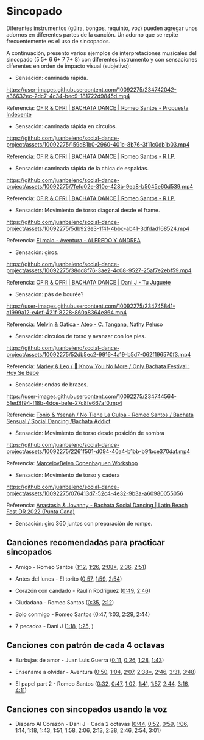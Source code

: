 # Sincopado

Diferentes instrumentos (güira, bongos, requinto, voz) pueden agregar unos adornos en diferentes partes de la canción. Un adorno que se repite frecuentemente es el uso de sincopados.

A continuación, presento varios ejemplos de interpretaciones musicales del sincopado (5 5+ 6 6+ 7 7+ 8) con diferentes instrumento y con sensaciones diferentes en orden de impacto visual (subjetivo):

- Sensación: caminada rápida.

https://user-images.githubusercontent.com/10092275/234742042-a36632ec-2dc7-4c34-bec9-181722d9845d.mp4

Referencia: [OFIR & OFRI | BACHATA DANCE | Romeo Santos - Propuesta Indecente](https://youtu.be/RCLvL4tjQf4?t=70)


- Sensación: caminada rápida en círculos.

https://github.com/juanbeleno/social-dance-project/assets/10092275/159d81b0-2960-401c-8b76-3f11c0db1b03.mp4

Referencia: [OFIR & OFRI | BACHATA DANCE | Romeo Santos - R.I.P.](https://youtu.be/cNqZMvT0ErE?t=137)


- Sensación: caminada rápida de la chica de espaldas.

https://github.com/juanbeleno/social-dance-project/assets/10092275/7fefd02e-310e-428b-9ea8-b5045e60d539.mp4

Referencia: [OFIR & OFRI | BACHATA DANCE | Romeo Santos - R.I.P.](https://youtu.be/Vw2vUu-P9jc?t=62)


- Sensación: Movimiento de torso diagonal desde el frame.

https://github.com/juanbeleno/social-dance-project/assets/10092275/5db923e3-1f4f-4bbc-ab41-3dfdad168524.mp4

Referencia: [El malo - Aventura - ALFREDO Y ANDREA](https://www.instagram.com/p/Cty2ly7tEQt/)


- Sensación: giros.

https://github.com/juanbeleno/social-dance-project/assets/10092275/38dd8f76-3ae2-4c08-9527-25af7e2ebf59.mp4

Referencia: [OFIR & OFRI | BACHATA DANCE | Dani J - Tu Juguete](https://youtu.be/zYtcDMnu-AY?t=77)


- Sensación: pàs de bourée?

https://user-images.githubusercontent.com/10092275/234745841-a1999a12-e4ef-421f-8228-860a8364e864.mp4

Referencia: [Melvin & Gatica - Ateo - C. Tangana, Nathy Peluso](https://youtu.be/H84LH59JjZk?t=198)


- Sensación: circulos de torso y avanzar con los pies.

https://github.com/juanbeleno/social-dance-project/assets/10092275/52db5ec2-9916-4a19-b5d7-062f196570f3.mp4

Referencia: [Marley & Leo / 🎵 Know You No More / Only Bachata Festival : Hoy Se Bebe](https://youtu.be/8iyZPavuqnY?t=113)


- Sensación: ondas de brazos.

https://user-images.githubusercontent.com/10092275/234744564-51ed3f94-f18b-4dce-befe-27c8fe667af0.mp4

Referencia: [Tonio & Ysenah / No Tiene La Culpa - Romeo Santos / Bachata Sensual / Social Dancing /Bachata Addict](https://youtu.be/fDuckPb3Gws?t=229)


- Sensación: Movimiento de torso desde posición de sombra

https://github.com/juanbeleno/social-dance-project/assets/10092275/2261f501-d094-40a4-b1bb-b9fbce370daf.mp4

Referencia: [MarceloyBelen Copenhaguen Workshop](https://youtu.be/xpOeKtgM7a8?t=220)


- Sensación: Movimiento de torso y cadera

https://github.com/juanbeleno/social-dance-project/assets/10092275/076413d7-52c4-4e32-9b3a-a60980055056

Referencia: [Anastasia & Jovanny - Bachata Social Dancing | Latin Beach Fest DR 2022 (Punta Cana)](https://youtu.be/mcZnE9UQNLg?si=fWOJQfBk5fa2nwO8&t=102)


- Sensación: giro 360 juntos con preparación de rompe.

## Canciones recomendadas para practicar sincopados

- Amigo - Romeo Santos ([1:12](https://youtu.be/2p_eRTj5s5M?t=72), [1:26](https://youtu.be/2p_eRTj5s5M?t=86), [2:08*](https://youtu.be/2p_eRTj5s5M?t=128), [2:36](https://youtu.be/2p_eRTj5s5M?t=156), [2:51](https://youtu.be/2p_eRTj5s5M?t=171))

- Antes del lunes - El torito ([0:57](https://youtu.be/dXjxxZVyAQk?t=57), [1:59](https://youtu.be/dXjxxZVyAQk?t=119), [2:54](https://youtu.be/dXjxxZVyAQk?t=174))

- Corazón con candado - Raulín Rodriguez ([0:49](https://youtu.be/TZdV0BvZW6o?t=49), [2:46](https://youtu.be/TZdV0BvZW6o?t=166))

- Ciudadana - Romeo Santos ([0:35](https://youtu.be/Plq4dTFS4Pc?t=35), [2:12](https://youtu.be/Plq4dTFS4Pc?t=132))

- Solo conmigo - Romeo Santos ([0:47](https://youtu.be/XEUCbvCEjc8?si=aSJSDT6v6YOm6elr&t=47), [1:03](https://youtu.be/XEUCbvCEjc8?si=OpLC4qGglKMjYP_3&t=63), [2:29](https://youtu.be/XEUCbvCEjc8?si=KOBkg_n4V5XEf3kn&t=149), [2:44](https://youtu.be/XEUCbvCEjc8?si=4OV_jc6pSYHzDS03&t=164))

- 7 pecados - Dani J ([1:18](https://youtu.be/fCMaW1gQBjU?si=kxkYk7BDpeKDEm7_&t=78), [1:25](https://youtu.be/fCMaW1gQBjU?si=lb1rf37KNnsVFSPA&t=85), []())


## Canciones con patrón de cada 4 octavas

- Burbujas de amor - Juan Luis Guerra ([0:11](https://youtu.be/v0ckuv1xBm0?t=11), [0:26](https://youtu.be/v0ckuv1xBm0?t=26), [1:28](https://youtu.be/v0ckuv1xBm0?t=88), [1:43](https://youtu.be/v0ckuv1xBm0?si=HqI1eqYWYtMw3bfV&t=103))

- Enseñame a olvidar - Aventura ([0:50](https://youtu.be/uPCZm2Tvjpo?t=50), [1:04](https://youtu.be/uPCZm2Tvjpo?t=64), [2:07](https://youtu.be/uPCZm2Tvjpo?t=127), [2:38*](https://youtu.be/uPCZm2Tvjpo?t=158), [2:46](https://youtu.be/uPCZm2Tvjpo?t=166), [3:31](https://youtu.be/uPCZm2Tvjpo?t=211), [3:48](https://youtu.be/uPCZm2Tvjpo?t=228))

- El papel part 2 - Romeo Santos ([0:32](https://youtu.be/Px3s5DbDYxY?si=ufch_9Y8cSHwHRMU&t=32), [0:47](https://youtu.be/Px3s5DbDYxY?si=YiydBsGvBrd0qiJT&t=47), [1:02](https://youtu.be/Px3s5DbDYxY?si=f6dwaogTjzjFae-8&t=62), [1:41](https://youtu.be/Px3s5DbDYxY?si=-shT3dmIVvdf59aK&t=101), [1:57](https://youtu.be/Px3s5DbDYxY?si=3jPmi7s5l-4cbw0k&t=117), [2:44](https://youtu.be/Px3s5DbDYxY?si=glr975fGSzpb7xHz&t=164), [3:16](https://youtu.be/Px3s5DbDYxY?si=ZhWDwUM-OCYFXdUG&t=196), [4:11](https://youtu.be/Px3s5DbDYxY?si=1UuMWWsxEICzzXYp&t=251))

## Canciones con sincopados usando la voz

- Disparo Al Corazón - Dani J - Cada 2 octavas ([0:44](https://youtu.be/0_jqCc8RDnk?si=y_nvuCQr-l3MVmcU&t=44), [0:52](https://youtu.be/0_jqCc8RDnk?si=Xc4HGlRCFxAXb26J&t=52), [0:59](https://youtu.be/0_jqCc8RDnk?si=F91N0dikIL3WmLMv&t=59), [1:06](https://youtu.be/0_jqCc8RDnk?si=OWVKvWF9bB4RuV7u&t=66), [1:14](https://youtu.be/0_jqCc8RDnk?si=PSL5VHxSEGY_ZvD4&t=74), [1:18](https://youtu.be/0_jqCc8RDnk?si=CEN_xV2Ur3t5cWmr&t=78), [1:43](https://youtu.be/0_jqCc8RDnk?si=xZQLrBldmMdhXbvO&t=103), [1:51](https://youtu.be/0_jqCc8RDnk?si=-ZdZxeJznJ7k6fpM&t=111), [1:58](https://youtu.be/0_jqCc8RDnk?si=ZW8EHNJgcyZscj7W&t=118), [2:06](https://youtu.be/0_jqCc8RDnk?si=ETlGLtKGXEENb7tD&t=126), [2:13](https://youtu.be/0_jqCc8RDnk?si=9nqJN7D7sS4H4CB8&t=133), [2:38](https://youtu.be/0_jqCc8RDnk?si=m3gse15JRjvjag0U&t=158), [2:46](https://youtu.be/0_jqCc8RDnk?si=PPO-8YrKcRH1UAlv&t=166), [2:54](https://youtu.be/0_jqCc8RDnk?si=m2JC8OA7yVY0wvpZ&t=174), [3:01](https://youtu.be/0_jqCc8RDnk?si=7uSqRaNZdl3QBrnc&t=181))

